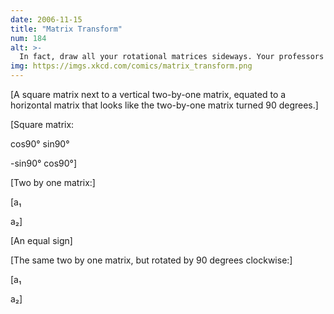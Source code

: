 ```yaml
---
date: 2006-11-15
title: "Matrix Transform"
num: 184
alt: >-
  In fact, draw all your rotational matrices sideways. Your professors will love it! And then they'll go home and shrink.
img: https://imgs.xkcd.com/comics/matrix_transform.png
---
```

[A square matrix next to a vertical two-by-one matrix, equated to a horizontal matrix that looks like the two-by-one matrix turned 90 degrees.]

[Square matrix:

 cos90°    sin90°

 -sin90°   cos90°]

[Two by one matrix:]

 [a₁

 a₂]

[An equal sign]

[The same two by one matrix, but rotated by 90 degrees clockwise:]

 [a₁

 a₂]
